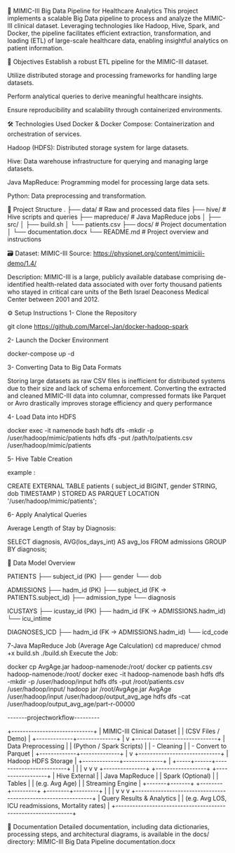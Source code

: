 🏥 MIMIC-III Big Data Pipeline for Healthcare Analytics
This project implements a scalable Big Data pipeline to process and analyze the MIMIC-III clinical dataset. Leveraging technologies like Hadoop, Hive, Spark, and Docker, the pipeline facilitates efficient extraction, transformation, and loading (ETL) of large-scale healthcare data, enabling insightful analytics on patient information.

🎯 Objectives
Establish a robust ETL pipeline for the MIMIC-III dataset.

Utilize distributed storage and processing frameworks for handling large datasets.

Perform analytical queries to derive meaningful healthcare insights.

Ensure reproducibility and scalability through containerized environments.

🛠️ Technologies Used
Docker & Docker Compose: Containerization and orchestration of services.

Hadoop (HDFS): Distributed storage system for large datasets.

Hive: Data warehouse infrastructure for querying and managing large datasets.

Java MapReduce: Programming model for processing large data sets.

Python: Data preprocessing and transformation.

📁 Project Structure
.
├── data/                      # Raw and processed data files
├── hive/                      # Hive scripts and queries
├── mapreduce/                 # Java MapReduce jobs
│   ├── src/
│   ├── build.sh
│   └── patients.csv
├── docs/                      # Project documentation
│   └── documentation.docx
└── README.md                  # Project overview and instructions

🗃️ Dataset: MIMIC-III
Source: https://physionet.org/content/mimiciii-demo/1.4/

Description: MIMIC-III is a large, publicly available database comprising de-identified health-related data associated with over forty thousand patients who stayed in critical care units of the Beth Israel Deaconess Medical Center between 2001 and 2012.

⚙️ Setup Instructions
1- Clone the Repository

git clone https://github.com/Marcel-Jan/docker-hadoop-spark

2- Launch the Docker Environment

docker-compose up -d

3- Converting Data to Big Data Formats

Storing large datasets as raw CSV files is inefficient for distributed systems due to their size and lack of schema enforcement. Converting the extracted and cleaned MIMIC-III data into columnar, compressed formats like Parquet or Avro drastically improves storage efficiency and query performance

4- Load Data into HDFS

docker exec -it namenode bash
hdfs dfs -mkdir -p /user/hadoop/mimic/patients
hdfs dfs -put /path/to/patients.csv /user/hadoop/mimic/patients

5- Hive Table Creation

example :

CREATE EXTERNAL TABLE patients (
  subject_id BIGINT,
  gender STRING,
  dob TIMESTAMP
)
STORED AS PARQUET
LOCATION '/user/hadoop/mimic/patients';

6- Apply Analytical Queries

Average Length of Stay by Diagnosis:

  SELECT diagnosis, AVG(los_days_int) AS avg_los
  FROM admissions
  GROUP BY diagnosis;

🧱 Data Model Overview

PATIENTS
├── subject_id (PK)
├── gender
└── dob

ADMISSIONS
├── hadm_id (PK)
├── subject_id (FK → PATIENTS.subject_id)
├── admission_type
└── diagnosis

ICUSTAYS
├── icustay_id (PK)
├── hadm_id (FK → ADMISSIONS.hadm_id)
└── icu_intime

DIAGNOSES_ICD
├── hadm_id (FK → ADMISSIONS.hadm_id)
└── icd_code

7-Java MapReduce Job (Average Age Calculation)
cd mapreduce/
  chmod +x build.sh
  ./build.sh
Execute the Job:

  docker cp AvgAge.jar hadoop-namenode:/root/
  docker cp patients.csv hadoop-namenode:/root/
  docker exec -it hadoop-namenode bash
  hdfs dfs -mkdir -p /user/hadoop/input
  hdfs dfs -put /root/patients.csv /user/hadoop/input/
  hadoop jar /root/AvgAge.jar AvgAge /user/hadoop/input /user/hadoop/output_avg_age
  hdfs dfs -cat /user/hadoop/output_avg_age/part-r-00000

-------projectworkflow---------

+-----------------------------+
|  MIMIC-III Clinical Dataset |
|     (CSV Files / Demo)     |
+-------------+--------------+
              |
              v
+-----------------------------+
|    Data Preprocessing       |
|  (Python / Spark Scripts)   |
|  - Cleaning                 |
|  - Convert to Parquet       |
+-------------+--------------+
              |
              v
+-----------------------------+
|     Hadoop HDFS Storage     |
+-------------+--------------+
              |
        +-----+------+-------------------------+
        |                            |         |
        v                            v         v
+---------------+      +------------------+   +------------------+
| Hive External |      | Java MapReduce   |   | Spark (Optional) |
| Tables        |      | (e.g. Avg Age)   |   | Streaming Engine |
+-------+-------+      +--------+---------+   +--------+---------+
        |                        |                      |
        v                        v                      v
+--------------------------------------------------------------+
|                  Query Results & Analytics                   |
|     (e.g. Avg LOS, ICU readmissions, Mortality rates)        |
+--------------------------------------------------------------+

📄 Documentation
Detailed documentation, including data dictionaries, processing steps, and architectural diagrams, is available in the docs/ directory:
 MIMIC-III Big Data Pipeline documentation.docx

